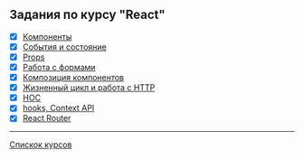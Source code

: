 ## Задания по курсу "React"
- [x] [Компоненты](https://github.com/TomSG03/ra-component-func)
- [x] [События и состояние](https://github.com/TomSG03/ra-events-state-filter)
- [x] [Props](https://github.com/TomSG03/ra-props-films)
- [x] [Работа с формами](https://github.com/TomSG03/ra-forms-hex2rgb)
- [x] [Композиция компонентов](https://github.com/TomSG03/ra-composition-cards)
- [x] [Жизненный цикл и работа с HTTP](https://github.com/TomSG03/ra-lifecycle-watches)
- [x] [HOC](https://github.com/TomSG03/ra-hoc-time)
- [x] [hooks, Context API](https://github.com/TomSG03/ra-hooks-use_effect)
- [x] [React Router](https://github.com/TomSG03/ra-router-menu)

---
[Спискок курсов](https://github.com/TomSG03/Training-in-Netology)
